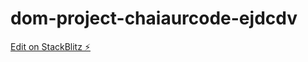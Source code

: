 # dom-project-chaiaurcode-ejdcdv

[Edit on StackBlitz ⚡️](https://stackblitz.com/edit/dom-project-chaiaurcode-ejdcdv)